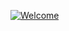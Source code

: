 [![Welcome](https://readme-typing-svg.demolab.com?font=Fira+Code&pause=1000&width=435&lines=Welcome+to+my+home)](#)
